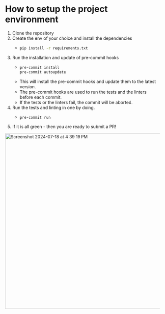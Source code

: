 # How to setup the project environment

1. Clone the repository
2. Create the env of your choice and install the dependencies
    - ```bash
      pip install -r requirements.txt
      ```
3. Run the installation and update of pre-commit hooks
    - ```bash
      pre-commit install
      pre-commit autoupdate
      ```
    - This will install the pre-commit hooks and update them to the latest version.
    - The pre-commit hooks are used to run the tests and the linters before each commit.
    - If the tests or the linters fail, the commit will be aborted.
4. Run the tests and linting in one by doing.
    - ```bash
      pre-commit run
      ```
5. If it is all green - then you are ready to submit a PR!
<img width="572" alt="Screenshot 2024-07-18 at 4 39 19 PM" src="https://github.com/user-attachments/assets/8e5b6ee6-8f62-4af0-acd8-aff2bfad632f">
